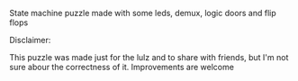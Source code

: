 State machine puzzle made with some leds, demux, logic doors and flip flops

Disclaimer: 

This puzzle was made just for the lulz and to share with friends, but I'm not sure abour the correctness of it.
Improvements are welcome
